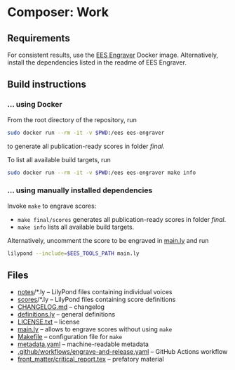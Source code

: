 # Composer: Work

## Requirements

For consistent results, use the [EES Engraver](https://github.com/edition-esser-skala/ees-engraver) Docker image. Alternatively, install the dependencies listed in the readme of EES Engraver.


## Build instructions

### … using Docker

From the root directory of the repository, run

```bash
sudo docker run --rm -it -v $PWD:/ees ees-engraver
```

to generate all publication-ready scores in folder *final*.

To list all available build targets, run

```bash
sudo docker run --rm -it -v $PWD:/ees ees-engraver make info
```

### … using manually installed dependencies

Invoke `make` to engrave scores:
- `make final/scores` generates all publication-ready scores in folder *final*.
- `make info` lists all available build targets.

Alternatively, uncomment the score to be engraved in [main.ly](main.ly) and run

```bash
lilypond --include=$EES_TOOLS_PATH main.ly
```


## Files

- [notes](notes/)/*.ly – LilyPond files containing individual voices
- [scores](scores/)/*.ly – LilyPond files containing score definitions
- [CHANGELOG.md](CHANGELOG.md) – changelog
- [definitions.ly](definitions.ly) – general definitions
- [LICENSE.txt](LICENSE.txt) – license
- [main.ly](main.ly) – allows to engrave scores without using `make`
- [Makefile](Makefile) – configuration file for `make`
- [metadata.yaml](metadata.yaml) – machine-readable metadata
- [.github/workflows/engrave-and-release.yaml](.github/workflows/engrave-and-release.yaml) – GitHub Actions workflow
- [front_matter/critical_report.tex](front_matter/critical_report.tex) – prefatory material

